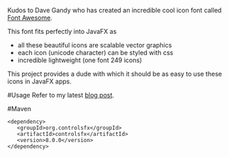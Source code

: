 Kudos to Dave Gandy who has created an incredible cool icon font called [Font Awesome][1].

This font fits perfectly into JavaFX as

* all these beautiful icons are scalable vector graphics
* each icon (unicode character) can be styled with css
* incredible lightweight (one font 249 icons)

This project provides a dude with which it should be as easy to use these icons in JavaFX apps.

#Usage
Refer to my latest [blog post][2].

#Maven

    <dependency>
       <groupId>org.controlsfx</groupId>
       <artifactId>controlsfx</artifactId>
       <version>8.0.0</version>
    </dependency>



[1]: http://fortawesome.github.com/Font-Awesome/
[2]: http://www.jensd.de/wordpress/?p=692

